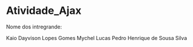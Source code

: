 # Atividade_Ajax
Nome dos intregrande:

Kaio Dayvison Lopes Gomes
Mychel Lucas
Pedro Henrique de Sousa Silva